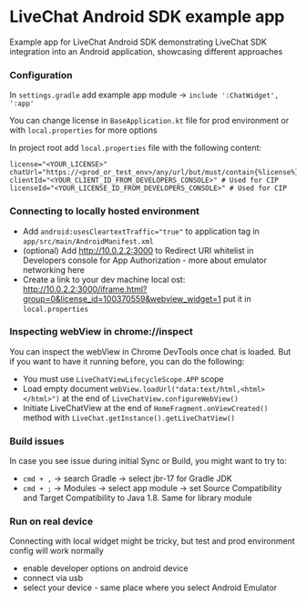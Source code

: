 LiveChat Android SDK example app
===============

Example app for LiveChat Android SDK demonstrating LiveChat SDK integration into
an Android application, showcasing different approaches

### Configuration

In `settings.gradle` add example app module -> `include ':ChatWidget', ':app'`

You can change license in `BaseApplication.kt` file for prod environment or with `local.properties` for more options

In project root add `local.properties` file with the following content:

```
license="<YOUR_LICENSE>"
chatUrl="https://<prod_or_test_env>/any/url/but/must/contain{%license%}and{%group%}placeholders"
clientId="<YOUR_CLIENT_ID_FROM_DEVELOPERS_CONSOLE>" # Used for CIP
licenseId="<YOUR_LICENSE_ID_FROM_DEVELOPERS_CONSOLE>" # Used for CIP
```

### Connecting to locally hosted environment

* Add `android:usesCleartextTraffic="true"` to application tag in `app/src/main/AndroidManifest.xml`
* (optional) Add http://10.0.2.2:3000 to Redirect URI whitelist in Developers console for App Authorization - more about emulator networking here
* Create a link to your dev machine local ost: http://10.0.2.2:3000/iframe.html?group=0&license_id=100370559&webview_widget=1 put it in `local.properties`


### Inspecting webView in chrome://inspect

You can inspect the webView in Chrome DevTools once chat is loaded. But if you want to have it running before, you can do the following:
* You must use `LiveChatViewLifecycleScope.APP` scope
* Load empty document `webView.loadUrl("data:text/html,<html></html>")` at the end of `LiveChatView.configureWebView()`
* Initiate LiveChatView at the end of `HomeFragment.onViewCreated()` method with `LiveChat.getInstance().getLiveChatView()`


### Build issues

In case you see issue during initial Sync or Build, you might want to try to:

* `cmd + ,` → search Gradle → select jbr-17 for Gradle JDK
* `cmd + ;` -> Modules -> select app module -> set Source Compatibility and Target Compatibility to Java 1.8. Same for library module


### Run on real device

Connecting with local widget might be tricky, but test and prod environment config will work normally

* enable developer options on android device
* connect via usb
* select your device - same place where you select Android Emulator

